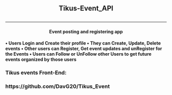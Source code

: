 <h2 align="center">Tikus-Event_API<h2>

---

<h4 align="center">Event posting and registering app<h4>

 • Users Login and Create their profile
 • They can Create, Update, Delete events
 • Other users can Register, Get event updates and unRegister for the Events
 • Users can Follow or UnFollow other Users to get future events organized by those users
 

<h3>Tikus events Front-End:<h3>
<p>https://github.com/DavG20/Tikus_Event<p>



